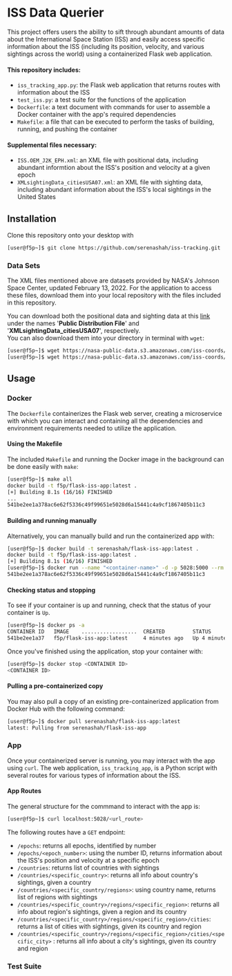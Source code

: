 # ISS Data Querier
This project offers users the ability to sift through abundant amounts of data  about the International Space Station (ISS) and easily access specific information about the ISS (including its position, velocity, and various sightings across the world) using a containerized Flask web application. 
#### This repository includes:
- ```iss_tracking_app.py```: the Flask web application that returns routes with information about the ISS
- ```test_iss.py```: a test suite for the functions of the application
- ```Dockerfile```: a text document with commands for user to assemble a Docker container with the app's required dependencies
- ```Makefile```: a file that can be executed to perform the tasks of building, running, and pushing the container
#### Supplemental files necessary:
- ```ISS.OEM_J2K_EPH.xml```: an XML file with positional data, including abundant informtion about the ISS's position and velocity at a given epoch
- ```XMLsightingData_citiesUSA07.xml```: an XML file with sighting data, including abundant information about the ISS's local sightings in the United States

## Installation
Clone this repository onto your desktop with 
```bash
[user@f5p~]$ git clone https://github.com/serenashah/iss-tracking.git
```
### Data Sets
The XML files mentioned above are datasets provided by NASA's Johnson Space Center, updated February 13, 2022. For the application to access these files, download them into your local repository with the files included in this repository.  

You can download both the positional data and sighting data at this [link](https://data.nasa.gov/Space-Science/ISS_COORDS_2022-02-13/r6u8-bhhq) under the names '**Public Distribution File**' and '**XMLsightingData_citiesUSA07**', respectively.   
You can also download them into your directory in terminal with ```wget```:
```bash
[user@f5p~]$ wget https://nasa-public-data.s3.amazonaws.com/iss-coords/2022-02-13/ISS_OEM/ISS.OEM_J2K_EPH.xml 
[user@f5p~]$ wget https://nasa-public-data.s3.amazonaws.com/iss-coords/2022-02-13/ISS_sightings/XMLsightingData_citiesUSA07.xml 
```
## Usage 
### Docker 
The ```Dockerfile``` containerizes the Flask web server, creating a microservice with which you can interact and containing all the dependencies and environment requirements needed to utilize the application. 
#### Using the Makefile
The included ```Makefile``` and running the Docker image in the background can be done easily with ```make```:
```bash
[user@f5p~]$ make all
docker build -t f5p/flask-iss-app:latest .
[+] Building 8.1s (16/16) FINISHED
...
541be2ee1a378ac6e62f5336c49f99651e5028d6a15441c4a9cf1867405b11c3
```
#### Building and running manually
Alternatively, you can manually build and run the containerized app with:
```bash
[user@f5p~]$ docker build -t serenashah/flask-iss-app:latest .
docker build -t f5p/flask-iss-app:latest .
[+] Building 8.1s (16/16) FINISHED
[user@f5p~]$ docker run --name "<container-name>" -d -p 5028:5000 --rm -v serenashah/flask-iss-app:latest
541be2ee1a378ac6e62f5336c49f99651e5028d6a15441c4a9cf1867405b11c3
```
#### Checking status and stopping
To see if your container is up and running, check that the status of your container is ```Up```.
```bash
[user@f5p~]$ docker ps -a
CONTAINER ID   IMAGE    ..................  CREATED         STATUS     
541be2ee1a37   f5p/flask-iss-app:latest     4 minutes ago   Up 4 minutes       
```
Once you've finished using the application, stop your container with:
```bash
[user@f5p~]$ docker stop <CONTAINER ID>
<CONTAINER ID>
```
#### Pulling a pre-containerized copy
You may also pull a copy of an existing pre-containerized application from Docker Hub with the following command:
```bash
[user@f5p~]$ docker pull serenashah/flask-iss-app:latest
latest: Pulling from serenashah/flask-iss-app
```
### App 
Once your containerized server is running, you may interact with the app using ```curl```. The web application, ```iss_tracking_app```, is a Python script with several routes for various types of information about the ISS.
#### App Routes
The general structure for the commmand to interact with the app is:
```bash
[user@f5p~]$ curl localhost:5028/<url_route>
```
The following routes have a ```GET``` endpoint:
- ```/epochs```: returns all epochs, identified by number
- ```/epochs/<epoch_number>```: using the number ID, returns information about  the ISS's position and velocity at a specific epoch
- ```/countries```: returns list of countries with sightings
- ```/countries/<specific_country>```: returns all info about country's sightings, given a country
- ```/countries/<specific_country/regions>```: using country name, returns list of regions with sightings
- ```/countries/<specific_country>/regions/<specific_region>```: returns all info about region's sightings, given a region and its country
- ```/countries/<specific_country>/regions/<specific_region>/cities```: returns a list of cities with sightings, given its country and region
- ```/countries/<specific_country>/regions/<specific_region>/cities/<specific_city>``` : returns all info about a city's sightings, given its country and region
### Test Suite 
